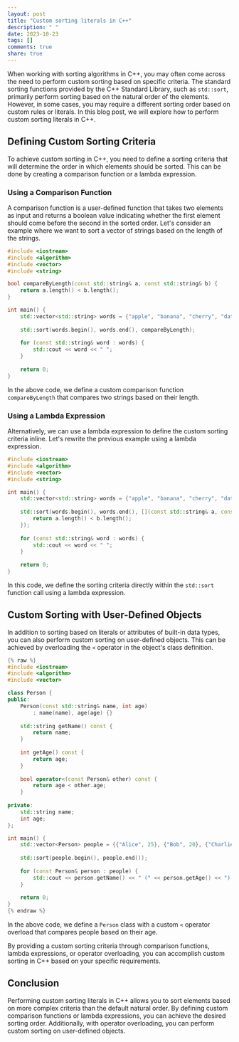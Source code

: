 ```yaml
---
layout: post
title: "Custom sorting literals in C++"
description: " "
date: 2023-10-23
tags: []
comments: true
share: true
---
```


When working with sorting algorithms in C++, you may often come across the need to perform custom sorting based on specific criteria. The standard sorting functions provided by the C++ Standard Library, such as `std::sort`, primarily perform sorting based on the natural order of the elements. However, in some cases, you may require a different sorting order based on custom rules or literals. In this blog post, we will explore how to perform custom sorting literals in C++.

## Defining Custom Sorting Criteria

To achieve custom sorting in C++, you need to define a sorting criteria that will determine the order in which elements should be sorted. This can be done by creating a comparison function or a lambda expression.

### Using a Comparison Function

A comparison function is a user-defined function that takes two elements as input and returns a boolean value indicating whether the first element should come before the second in the sorted order. Let's consider an example where we want to sort a vector of strings based on the length of the strings.

```cpp
#include <iostream>
#include <algorithm>
#include <vector>
#include <string>

bool compareByLength(const std::string& a, const std::string& b) {
    return a.length() < b.length();
}

int main() {
    std::vector<std::string> words = {"apple", "banana", "cherry", "date"};
    
    std::sort(words.begin(), words.end(), compareByLength);
    
    for (const std::string& word : words) {
        std::cout << word << " ";
    }
    
    return 0;
}
```

In the above code, we define a custom comparison function `compareByLength` that compares two strings based on their length.

### Using a Lambda Expression

Alternatively, we can use a lambda expression to define the custom sorting criteria inline. Let's rewrite the previous example using a lambda expression.

```cpp
#include <iostream>
#include <algorithm>
#include <vector>
#include <string>

int main() {
    std::vector<std::string> words = {"apple", "banana", "cherry", "date"};
    
    std::sort(words.begin(), words.end(), [](const std::string& a, const std::string& b) {
        return a.length() < b.length();
    });
    
    for (const std::string& word : words) {
        std::cout << word << " ";
    }
    
    return 0;
}
```

In this code, we define the sorting criteria directly within the `std::sort` function call using a lambda expression.

## Custom Sorting with User-Defined Objects

In addition to sorting based on literals or attributes of built-in data types, you can also perform custom sorting on user-defined objects. This can be achieved by overloading the `<` operator in the object's class definition.

```cpp
{% raw %}
#include <iostream>
#include <algorithm>
#include <vector>

class Person {
public:
    Person(const std::string& name, int age)
        : name(name), age(age) {}
    
    std::string getName() const {
        return name;
    }
    
    int getAge() const {
        return age;
    }
    
    bool operator<(const Person& other) const {
        return age < other.age;
    }
    
private:
    std::string name;
    int age;
};

int main() {
    std::vector<Person> people = {{"Alice", 25}, {"Bob", 20}, {"Charlie", 30}};
    
    std::sort(people.begin(), people.end());
    
    for (const Person& person : people) {
        std::cout << person.getName() << " (" << person.getAge() << ") ";
    }
    
    return 0;
}
{% endraw %}
```

In the above code, we define a `Person` class with a custom `<` operator overload that compares people based on their age.

By providing a custom sorting criteria through comparison functions, lambda expressions, or operator overloading, you can accomplish custom sorting in C++ based on your specific requirements.

## Conclusion

Performing custom sorting literals in C++ allows you to sort elements based on more complex criteria than the default natural order. By defining custom comparison functions or lambda expressions, you can achieve the desired sorting order. Additionally, with operator overloading, you can perform custom sorting on user-defined objects.